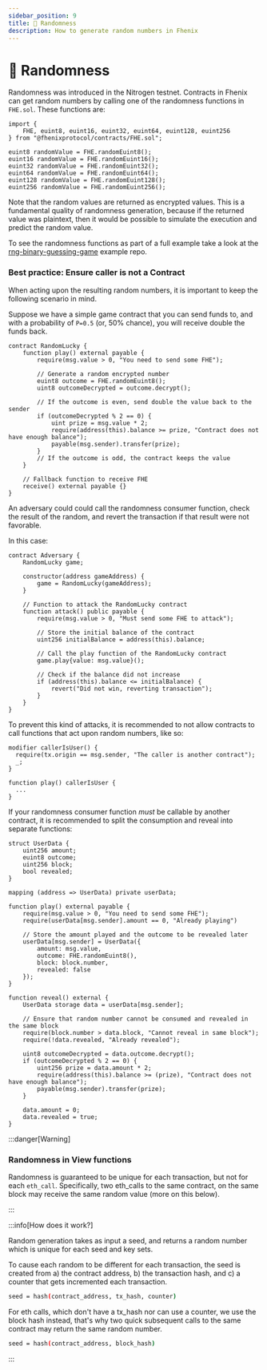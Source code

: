 ```yaml
---
sidebar_position: 9
title: 🎲 Randomness
description: How to generate random numbers in Fhenix
---
```

# 🎲 Randomness

Randomness was introduced in the Nitrogen testnet.
Contracts in Fhenix can get random numbers by calling one of the randomness functions in `FHE.sol`.
These functions are:

```solidity
import {
    FHE, euint8, euint16, euint32, euint64, euint128, euint256
} from "@fhenixprotocol/contracts/FHE.sol";

euint8 randomValue = FHE.randomEuint8();
euint16 randomValue = FHE.randomEuint16();
euint32 randomValue = FHE.randomEuint32();
euint64 randomValue = FHE.randomEuint64();
euint128 randomValue = FHE.randomEuint128();
euint256 randomValue = FHE.randomEuint256();
```

Note that the random values are returned as encrypted values.
This is a fundamental quality of randomness generation, because if the returned value
was plaintext, then it would be possible to simulate the execution and predict the random value.

To see the randomness functions as part of a full example take a look at the [rng-binary-guessing-game](https://github.com/FhenixProtocol/rng-binary-guessing-game-demo) example repo.

### Best practice: Ensure caller is not a Contract

When acting upon the resulting random numbers, it is important to keep the following
scenario in mind.

Suppose we have a simple game contract that you can send funds to, and with a probability of `P=0.5` (or, 50% chance),
you will receive double the funds back.

```solidity
contract RandomLucky {
    function play() external payable {
        require(msg.value > 0, "You need to send some FHE");

        // Generate a random encrypted number
        euint8 outcome = FHE.randomEuint8();
        uint8 outcomeDecrypted = outcome.decrypt();

        // If the outcome is even, send double the value back to the sender
        if (outcomeDecrypted % 2 == 0) {
            uint prize = msg.value * 2;
            require(address(this).balance >= prize, "Contract does not have enough balance");
            payable(msg.sender).transfer(prize);
        }
        // If the outcome is odd, the contract keeps the value
    }

    // Fallback function to receive FHE
    receive() external payable {}
}
```

An adversary could could call the randomness consumer function, check the result of the random,
and revert the transaction if that result were not favorable.

In this case:

```solidity
contract Adversary {
    RandomLucky game;

    constructor(address gameAddress) {
        game = RandomLucky(gameAddress);
    }

    // Function to attack the RandomLucky contract
    function attack() public payable {
        require(msg.value > 0, "Must send some FHE to attack");

        // Store the initial balance of the contract
        uint256 initialBalance = address(this).balance;

        // Call the play function of the RandomLucky contract
        game.play{value: msg.value}();

        // Check if the balance did not increase
        if (address(this).balance <= initialBalance) {
            revert("Did not win, reverting transaction");
        }
    }
}
```

To prevent this kind of attacks, it is recommended to not allow contracts
to call functions that act upon random numbers, like so:

```solidity
modifier callerIsUser() {
  require(tx.origin == msg.sender, "The caller is another contract");
  _;
}

function play() callerIsUser {
  ...
}
```

If your randomness consumer function _must_ be callable by another contract, it is recommended to split the consumption and reveal into separate functions:

```solidity
struct UserData {
    uint256 amount;
    euint8 outcome;
    uint256 block;
    bool revealed;
}

mapping (address => UserData) private userData;

function play() external payable {
    require(msg.value > 0, "You need to send some FHE");
    require(userData[msg.sender].amount == 0, "Already playing")

    // Store the amount played and the outcome to be revealed later
    userData[msg.sender] = UserData({
        amount: msg.value,
        outcome: FHE.randomEuint8(),
        block: block.number,
        revealed: false
    });
}

function reveal() external {
    UserData storage data = userData[msg.sender];

    // Ensure that random number cannot be consumed and revealed in the same block
    require(block.number > data.block, "Cannot reveal in same block");
    require(!data.revealed, "Already revealed");

    uint8 outcomeDecrypted = data.outcome.decrypt();
    if (outcomeDecrypted % 2 == 0) {
        uint256 prize = data.amount * 2;
        require(address(this).balance >= (prize), "Contract does not have enough balance");
        payable(msg.sender).transfer(prize);
    }

    data.amount = 0;
    data.revealed = true;
}
```

:::danger[Warning]

### Randomness in View functions

Randomness is guaranteed to be unique for each transaction, but not for each `eth_call`.
Specifically, two eth_calls to the same contract, on the same block may receive the same random value (more on this below).

:::

:::info[How does it work?]

Random generation takes as input a seed, and returns a random number which is unique for each seed and key sets.

To cause each random to be different for each transaction, the seed is created from a) the contract address,
b) the transaction hash, and c) a counter that gets incremented each transaction.

```bash
seed = hash(contract_address, tx_hash, counter)
```

For eth calls, which don't have a tx_hash nor can use a counter, we use the block hash instead, that's why two quick subsequent
calls to the same contract may return the same random number.

```bash
seed = hash(contract_address, block_hash)
```

:::
